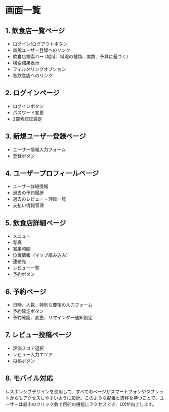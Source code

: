 # 画面一覧

## 1. 飲食店一覧ページ
- ログイン/ログアウトボタン
- 新規ユーザー登録へのリンク
- 飲食店検索バー (地域、料理の種類、席数、予算に基づく)
- 検索結果表示
- フィルタリングオプション
- 各飲食店へのリンク

## 2. ログインページ
- ログインボタン
- パスワード変更
- 2要素認証設定

## 3. 新規ユーザー登録ページ
- ユーザー情報入力フォーム
- 登録ボタン

## 4. ユーザープロフィールページ
- ユーザー詳細情報
- 過去の予約履歴
- 過去のレビュー・評価一覧
- 支払い情報管理

## 5. 飲食店詳細ページ
- メニュー
- 写真
- 営業時間
- 位置情報（マップ組み込み）
- 連絡先
- レビュー一覧
- 予約ボタン

## 6. 予約ページ
- 日時、人数、特別な要望の入力フォーム
- 予約確定ボタン
- 予約確認、変更、リマインダー通知設定

## 7. レビュー投稿ページ
- 評価スコア選択
- レビュー入力エリア
- 投稿ボタン

## 8. モバイル対応
レスポンシブデザインを使用して、すべてのページがスマートフォンやタブレットからもアクセスしやすいように設計。このような配置と遷移を持つことで、ユーザーは最小のクリック数で目的の機能にアクセスでき、UXが向上します。
